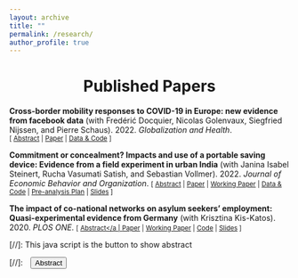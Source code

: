 ```yaml
---
layout: archive
title: ""
permalink: /research/
author_profile: true
---
```


# <center> Published Papers </center>

**Cross-border mobility responses to COVID-19 in Europe: new evidence from facebook data** 
(with Fredérić Docquier, Nicolas Golenvaux, Siegfried Nijssen, and Pierre Schaus). 2022. *Globalization and Health*. 
<br/>
<small>[ <a href="#/" onclick="visib('covid')">Abstract</a> | [Paper](https://globalizationandhealth.biomedcentral.com/articles/10.1186/s12992-022-00832-6) | [Data & Code](https://doi.org/10.5281/zenodo.4719559) \] </small>

<div id="covid" style="display: none; text-align: justify; line-height: 1.2" ><small>
Abstract: Assessing the impact of government responses to Covid-19 is crucial to contain the pandemic and improve preparedness for future crises. We investigate here the impact of non-pharmaceutical interventions (NPIs) and infection threats on the daily evolution of cross-border movements of people during the Covid-19 pandemic. We use a unique database on Facebook users’ mobility, and rely on regression and machine learning models to identify the role of infection threats and containment policies. Permutation techniques allow us to compare the impact and predictive power of these two categories of variables. In contrast with studies on within-border mobility, our models point to a stronger importance of containment policies in explaining changes in cross-border traffic as compared with international travel bans and fears of being infected. The latter are proxied by the numbers of Covid-19 cases and deaths at destination. Although the ranking among coercive policies varies across modelling techniques, containment measures in the destination country (such as cancelling of events, restrictions on internal movements and public gatherings), and school closures in the origin country (influencing parental leaves) have the strongest impacts on cross-border movements. While descriptive in nature, our findings have policy-relevant implications. Cross-border movements of people predominantly consist of labor commuting flows and business travels. These economic and essential flows are marginally influenced by the fear of infection and international travel bans. They are mostly governed by the stringency of internal containment policies and the ability to travel.
</small><br><br/></div>

**Commitment or concealment? Impacts and use of a portable saving device: Evidence from a field experiment in urban India** (with Janina Isabel Steinert, Rucha Vasumati Satish, and Sebastian Vollmer). 2022. *Journal of Economic Behavior and Organization*. <small>[ <a href="#/" onclick="visib('commit')">Abstract</a> | [Paper](https://www-sciencedirect-com.proxy.bnl.lu/science/article/pii/S0167268121004984) | [Working Paper](http://FelixStips.github.io/files/pune_rct_wp.pdf) | [Data & Code](https://osf.io/p8dj5/) | [Pre-analysis Plan](http://FelixStips.github.io/files/pap_pune_rct.pdf) | [Slides](http://FelixStips.github.io/files/slides_pune.pdf) \] </small>

<div id="commit" style="display: none; text-align: justify; line-height: 1.2" ><small>
Abstract: To quantify the impact of a novel “soft” commitment intervention, we randomly allocate 1525 Indian slum dwellers to receive a zip purse and a lockbox (treatment) or a lockbox only (control). After six months, we document a 19 percent increase in total savings in the treatment arm. The effect is sustained in a sub-sample of participants we re-interview during the COVID-19 pandemic, twenty months after initial distribution of the devices. While temptation spending was not reduced, additional analyses suggest that the zip purse served as a hiding rather than a self-control device. Our results highlight the importance of considering the role of financial transfers to other household members in future saving promotion programs.
</small><br><br/></div>


**The impact of co-national networks on asylum seekers’ employment: Quasi-experimental evidence from Germany** (with Krisztina Kis-Katos). 2020. *PLOS ONE*. <small>[ <a href="#/" onclick="visib('network')">Abstract</a | [Paper](https://doi.org/10.1371/journal.pone.0236996) | [Working Paper](http://FelixStips.github.io/files/dp_networks.pdf) | [Code](http://FelixStips.github.io/files/plosone_final.do) | [Slides](http://FelixStips.github.io/files/slides_networks.pdf) \] </small>

<div id="network" style="display: none; text-align: justify; line-height: 1.2" ><small>
Abstract: Using novel registry data on persons receiving asylum welfare benefits in Germany for the period from 2010 to 2016, and quasi-experimental variation induced by German allocation policies, we identify the role that the size and composition of local co-national networks of asylum seekers play for formal labor market access within the same group. While the individual employment probability is not linked to network size, it increases with the number of employed local co-national asylum seekers and decreases with the number of non-employed network members, thereby underlining the central importance of network quality.
 </small><br><br/></div>



[//]: This java script is the button to show abstract
<script>
 function visib(id) {
  var x = document.getElementById(id);
  if (x.style.display === "block") {
    x.style.display = "none";
  } else {
    x.style.display = "block";
  }
}
</script>

[//]:&emsp;<button onclick="visib('polariz')" class="btn btn--inverse btn--small">Abstract</button>
